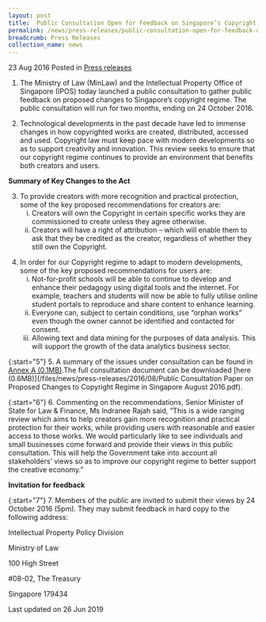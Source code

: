 ```yaml
---
layout: post
title:  Public Consultation Open for Feedback on Singapore’s Copyright Regime
permalink: /news/press-releases/public-consultation-open-for-feedback-on-singapores-copyright-re
breadcrumb: Press Releases
collection_name: news
---
```


23 Aug 2016 Posted in [Press releases](/news/press-releases)


1. The Ministry of Law (MinLaw) and the Intellectual Property Office of Singapore (IPOS) today launched a public consultation to gather public feedback on proposed changes to Singapore’s copyright regime. The public consultation will run for two months, ending on 24 October 2016.


2. Technological developments in the past decade have led to immense changes in how copyrighted works are created, distributed, accessed and used.  Copyright law must keep pace with modern developments so as to support creativity and innovation. This review seeks to ensure that our copyright regime continues to provide an environment that benefits both creators and users. 


**Summary of Key Changes to the Act**


<ol start="3">
<li>To provide creators with more recognition and practical protection, some of the key proposed recommendations for creators are:

  <ol style="list-style-type: lower-roman;">
  <li>Creators will own the Copyright in certain specific works they are commissioned to create unless they agree otherwise.</li>
  <li> Creators will have a right of attribution – which will enable them to ask that they be credited as the creator, regardless of whether they still own the Copyright.</li>
  </ol>
  
 </li>       
</ol>

<ol start="4">
<li>In order for our Copyright regime to adapt to modern developments, some of the key proposed recommendations for users are:

<ol style="list-style-type: lower-roman;">
<li>Not-for-profit schools will be able to continue to develop and enhance their pedagogy using digital tools and the internet. For example, teachers and students will now be able to fully utilise online student portals to reproduce and share content to enhance learning.</li>

 

<li>Everyone can, subject to certain conditions, use “orphan works” even though the owner cannot be identified and contacted for consent.</li>

 
<li>Allowing text and data mining for the purposes of data analysis. This will support the growth of the data analytics business sector.</li>
        
  </ol>
  </li>
</ol>
 
{:start="5"}
5. A summary of the issues under consultation can be found in [Annex A (0.1MB)](/files/news/press-releases/2016/08/CpyRgtAnnex.pdf).The full consultation document can be downloaded [here (0.6MB)](/files/news/press-releases/2016/08/Public Consultation Paper on Proposed Changes to Copyright Regime in Singapore August 2016.pdf).

 
{:start="6"}
6. Commenting on the recommendations, Senior Minister of State for Law & Finance, Ms Indranee Rajah said, “This is a wide ranging review which aims to help creators gain more recognition and practical protection for their works, while providing users with reasonable and easier access to those works. We would particularly like to see individuals and small businesses come forward and provide their views in this public consultation. This will help the Government take into account all stakeholders’ views so as to improve our copyright regime to better support the creative economy.”


**Invitation for feedback**

 
{:start="7"}
7.    Members of the public are invited to submit their views by 24 October 2016 (5pm). They may submit feedback in hard copy to the following address:


<p class="address-centered">Intellectual Property Policy Division</p>  
<p class="address-centered">Ministry of Law</p>  
<p class="address-centered">100 High Street</p>  
<p class="address-centered">#08-02, The Treasury</p>  
<p class="address-centered">Singapore 179434</p>

<p class="right-side-updated">Last updated on 26 Jun 2019</p>
